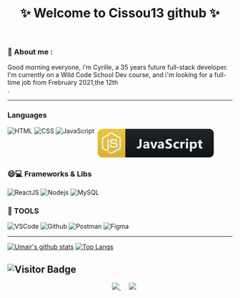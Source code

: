 
<!--
**Cissou13/Cissou13** is a ✨ _special_ ✨ repository because its `README.md` (this file) appears on your GitHub profile.

Here are some ideas to get you started:

- 🔭 I’m currently working on ...
- 🌱 I’m currently learning ...
- 👯 I’m looking to collaborate on ...
- 🤔 I’m looking for help with ...
- 💬 Ask me about ...
- 📫 How to reach me: ...
- 😄 Pronouns: ...
- ⚡ Fun fact: ...
-->
<h1 align="center">
 ✨ Welcome to Cissou13 github ✨
</h1>

<br/>

### 📖 About me :

Good morning everyone, i'm Cyrille, a 35 years future full-stack developer. I'm currently on a Wild Code School Dev course, and i'm looking for a full-time job from Frebruary 2021,the 12th <br/>
.

---

### Languages

![HTML](https://img.shields.io/badge/-HTML5-fff?&logo=HTML5)
![CSS](https://img.shields.io/badge/-CSS-fff?&logo=CSS3&logoColor=1572B6)
![JavaScript](https://img.shields.io/badge/-JavaScript-fff?&logo=JavaScript&logoColor=ddc508)
<img src="https://github.com/Cissou13/Cissou13/blob/main/assets/svg/dev/languages/js.svg" alt="js" style="vertical-align:top; margin:4px">


### 😄💻 Frameworks & Libs

![ReactJS](https://img.shields.io/badge/-ReactJS-fff?&logo=React)
![Nodejs](https://img.shields.io/badge/-NodeJs-fff?&logo=node.js)
![MySQL](https://img.shields.io/badge/-MySQL-fff?&logo=MySQL)


### 🔧 TOOLS

![VSCode](https://img.shields.io/badge/-VSCode-fff?&logo=Visual-studio-code&logoColor=007ACC)
![Github](https://img.shields.io/badge/-Github-fff?&logo=Github&logoColor=181717)
![Postman](https://img.shields.io/badge/-Postman-fff?&logo=Postman)
![Figma](https://img.shields.io/badge/-Figma-fff?&logo=Figma)

---
[![Umair's github stats](https://github-readme-stats.vercel.app/api?username=Cissou13&show_icons=true&line_height=21&show_icons=true&theme=vue)](https://github.com/umairarshadbutt/github-readme-stats)
[![Top Langs](https://github-readme-stats.vercel.app/api/top-langs/?username=Cissou13&show_icons=true&layout=compact&theme=vue)](https://github.com/umairarshadbutt/github-readme-stats)


<!--END_SECTION:waka-->
![Visitor Badge](https://visitor-badge.laobi.icu/badge?page_id=Cissou13)
---

<p align="center">
   &emsp;
  <a href="https://www.linkedin.com/in/cyrille-fabre/" rel="nofollow" target="_blank" >
    <img src="https://img.shields.io/badge/LinkedIn-0077B5?style=for-the-badge&logo=linkedin&logoColor=white" width="26px"/>
  </a>
 &emsp;
 <img src="https://img.shields.io/badge/Windows-0078D6?style=for-the-badge&logo=windows&logoColor=white" width="26px" />
</p>
